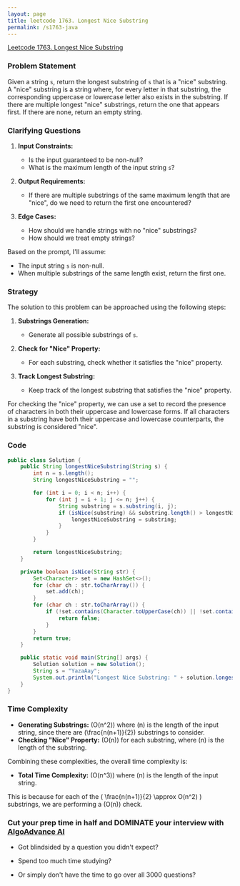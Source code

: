 ```yaml
---
layout: page
title: leetcode 1763. Longest Nice Substring
permalink: /s1763-java
---
```

[Leetcode 1763. Longest Nice Substring](https://algoadvance.github.io/algoadvance/l1763)
### Problem Statement

Given a string `s`, return the longest substring of `s` that is a "nice" substring. A "nice" substring is a string where, for every letter in that substring, the corresponding uppercase or lowercase letter also exists in the substring. If there are multiple longest "nice" substrings, return the one that appears first. If there are none, return an empty string.

### Clarifying Questions

1. **Input Constraints:**
   - Is the input guaranteed to be non-null?
   - What is the maximum length of the input string `s`?

2. **Output Requirements:**
   - If there are multiple substrings of the same maximum length that are "nice", do we need to return the first one encountered?

3. **Edge Cases:**
   - How should we handle strings with no "nice" substrings?
   - How should we treat empty strings?

Based on the prompt, I'll assume:
- The input string `s` is non-null.
- When multiple substrings of the same length exist, return the first one.

### Strategy

The solution to this problem can be approached using the following steps:

1. **Substrings Generation:**
   - Generate all possible substrings of `s`.

2. **Check for "Nice" Property:**
   - For each substring, check whether it satisfies the "nice" property.

3. **Track Longest Substring:**
   - Keep track of the longest substring that satisfies the "nice" property.

For checking the "nice" property, we can use a set to record the presence of characters in both their uppercase and lowercase forms. If all characters in a substring have both their uppercase and lowercase counterparts, the substring is considered "nice".

### Code

```java
public class Solution {
    public String longestNiceSubstring(String s) {
        int n = s.length();
        String longestNiceSubstring = "";

        for (int i = 0; i < n; i++) {
            for (int j = i + 1; j <= n; j++) {
                String substring = s.substring(i, j);
                if (isNice(substring) && substring.length() > longestNiceSubstring.length()) {
                    longestNiceSubstring = substring;
                }
            }
        }

        return longestNiceSubstring;
    }

    private boolean isNice(String str) {
        Set<Character> set = new HashSet<>();
        for (char ch : str.toCharArray()) {
            set.add(ch);
        }
        for (char ch : str.toCharArray()) {
            if (!set.contains(Character.toUpperCase(ch)) || !set.contains(Character.toLowerCase(ch))) {
                return false;
            }
        }
        return true;
    }

    public static void main(String[] args) {
        Solution solution = new Solution();
        String s = "YazaAay";
        System.out.println("Longest Nice Substring: " + solution.longestNiceSubstring(s));
    }
}
```

### Time Complexity

- **Generating Substrings:** \(O(n^2)\) where \(n\) is the length of the input string, since there are \(\frac{n(n+1)}{2}\) substrings to consider.
- **Checking "Nice" Property:** \(O(n)\) for each substring, where \(n\) is the length of the substring.

Combining these complexities, the overall time complexity is:
- **Total Time Complexity:** \(O(n^3)\) where \(n\) is the length of the input string.

This is because for each of the \( \frac{n(n+1)}{2} \approx O(n^2) \) substrings, we are performing a \(O(n)\) check.


### Cut your prep time in half and DOMINATE your interview with [AlgoAdvance AI](https://algoAdvance.com)

- Got blindsided by a question you didn't expect?

- Spend too much time studying?

- Or simply don't have the time to go over all 3000 questions?

